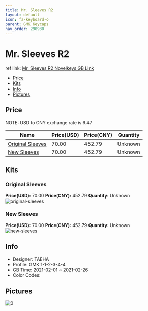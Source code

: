 ```yaml
---
title: Mr. Sleeves R2 
layout: default
icon: fa-keyboard-o
parent: GMK Keycaps
nav_order: 290930
---
```


# Mr. Sleeves R2 

ref link: [Mr. Sleeves R2 Novelkeys GB Link](https://novelkeys.xyz/collections/group-buys/products/gmk-mr-sleeves-r2-gb)

* [Price](#price)
* [Kits](#kits)
* [Info](#info)
* [Pictures](#pictures)

## Price

NOTE: USD to CNY exchange rate is 6.47

| Name          | Price(USD)   |  Price(CNY) | Quantity |
| ------------- | ------------ |  ---------- | -------- |
|[Original Sleeves](#original-sleeves)|70.00|452.79|Unknown|
|[New Sleeves](#new-sleeves)|70.00|452.79|Unknown|


## Kits
### Original Sleeves  
**Price(USD):** 70.00	**Price(CNY):** 452.79	**Quantity:** Unknown  
<img src="{{ 'assets/images/gmk-keycaps/Mr.-Sleeves-R2/kits_pics/original-sleeves.jpg' | relative_url }}" alt="original-sleeves" class="image featured">

### New Sleeves  
**Price(USD):** 70.00	**Price(CNY):** 452.79	**Quantity:** Unknown  
<img src="{{ 'assets/images/gmk-keycaps/Mr.-Sleeves-R2/kits_pics/new-sleeves.jpg' | relative_url }}" alt="new-sleeves" class="image featured">

## Info
* Designer: TAEHA  
* Profile: GMK 1-1-2-3-4-4  
* GB Time: 2021-02-01 ~ 2021-02-26  
* Color Codes:  


## Pictures  
<img src="{{ 'assets/images/gmk-keycaps/Mr.-Sleeves-R2/rendering_pics/0.jpg' | relative_url }}" alt="0" class="image featured">
